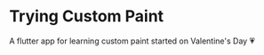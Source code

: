 # Trying Custom Paint

A flutter app for learning custom paint started on Valentine's Day :heartpulse:
